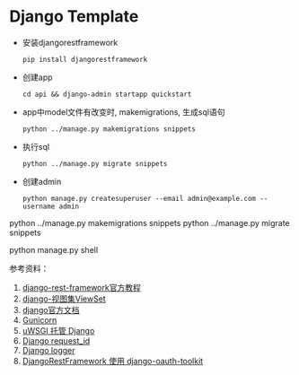 # Django Template

- 安装djangorestframework

  ```
  pip install djangorestframework
  ```

- 创建app

  ```
  cd api && django-admin startapp quickstart
  ```

- app中model文件有改变时, makemigrations, 生成sql语句

  ```
  python ../manage.py makemigrations snippets
  ```

- 执行sql

  ```
  python ../manage.py migrate snippets
  ```

- 创建admin

  ```
  python manage.py createsuperuser --email admin@example.com --username admin
  ```

  







python ../manage.py makemigrations snippets
python ../manage.py migrate snippets

python manage.py shell





参考资料：

1. [django-rest-framework官方教程](https://www.django-rest-framework.org/tutorial/quickstart/)
2. [django-视图集ViewSet](https://blog.csdn.net/qq_29286967/article/details/80921198)
3. [django官方文档](https://docs.djangoproject.com/zh-hans/2.0/topics/http/urls/)
4. [Gunicorn](https://docs.gunicorn.org/en/latest/run.html)
5. [uWSGI 托管 Django](https://docs.djangoproject.com/zh-hans/3.0/howto/deployment/wsgi/uwsgi/)
6. [Django request_id](https://github.com/dabapps/django-log-request-id)
7. [Django logger](https://docs.djangoproject.com/zh-hans/4.0/howto/logging/#logging-how-to)
8. [DjangoRestFramework 使用 django-oauth-toolkit](https://blog.csdn.net/css_aaa/article/details/118651288)
